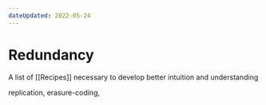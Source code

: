 ```yaml
---
dateUpdated: 2022-05-24
---
```


# Redundancy
A list of [[Recipes]] necessary to develop better intuition and understanding

replication, erasure-coding, 

